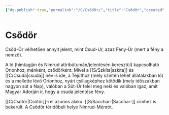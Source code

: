 ```yaml
---
{"dg-publish":true,"permalink":"/C/Csődör/","title":"Csődör","created":"2024-02-13T13:58","updated":"2024-10-25T16:35"}
---
```



# Csődör

Csőd-Ör vélhetően annyit jelent, mint Csud-Ur, azaz Fény-Úr (mert a fény a nemző).  

A ló (hímtagján és Nimrud attribútumán/jelentésén keresztül) kapcsolható Orionhoz, ménként, csődörként. Mivel a [[S/Szkíta\|szkíta]] és [[C/Csuda\|csuda]] név is ide, a Tejúthoz (mely szintén lehet állatalakban ló) és a mellette lévő Orionhoz, nyári csillagképhez kötődik (mely időszakban nagyon süt a Nap), valóban a Süt-Úr felel meg neki és valóban igaz, amit Magyar Adorján ír, hogy a csuda jelentése fény.  

[[C/Csötör\|Csötör]]-rel azonos alakú. [[S/Sacchar-\|Sacchar-]] címhez is bekerült. A Csődör téridőbeli helye Nimrud-Ménrót.  